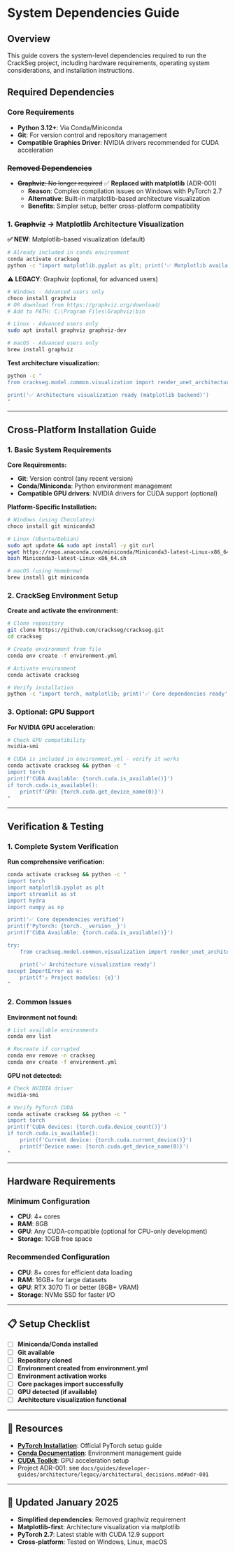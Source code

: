 # System Dependencies Guide

## Overview

This guide covers the system-level dependencies required to run the CrackSeg project, including
hardware requirements, operating system considerations, and installation instructions.

## Required Dependencies

### Core Requirements

- **Python 3.12+**: Via Conda/Miniconda
- **Git**: For version control and repository management
- **Compatible Graphics Driver**: NVIDIA drivers recommended for CUDA acceleration

### ~~Removed Dependencies~~

- ~~**Graphviz**: No longer required~~ ✅ **Replaced with matplotlib** (ADR-001)
  - **Reason**: Complex compilation issues on Windows with PyTorch 2.7
  - **Alternative**: Built-in matplotlib-based architecture visualization
  - **Benefits**: Simpler setup, better cross-platform compatibility

### 1. ~~Graphviz~~ → **Matplotlib Architecture Visualization**

**✅ NEW**: Matplotlib-based visualization (default)

```bash
# Already included in conda environment
conda activate crackseg
python -c "import matplotlib.pyplot as plt; print('✅ Matplotlib available')"
```

**⚠️ LEGACY**: Graphviz (optional, for advanced users)

```bash
# Windows - Advanced users only
choco install graphviz
# OR download from https://graphviz.org/download/
# Add to PATH: C:\Program Files\Graphviz\bin

# Linux - Advanced users only
sudo apt install graphviz graphviz-dev

# macOS - Advanced users only
brew install graphviz
```

**Test architecture visualization:**

```bash
python -c "
from crackseg.model.common.visualization import render_unet_architecture_diagram

print('✅ Architecture visualization ready (matplotlib backend)')
"
```

---

## Cross-Platform Installation Guide

### 1. Basic System Requirements

**Core Requirements:**

- **Git**: Version control (any recent version)
- **Conda/Miniconda**: Python environment management
- **Compatible GPU drivers**: NVIDIA drivers for CUDA support (optional)

**Platform-Specific Installation:**

```bash
# Windows (using Chocolatey)
choco install git miniconda3

# Linux (Ubuntu/Debian)
sudo apt update && sudo apt install -y git curl
wget https://repo.anaconda.com/miniconda/Miniconda3-latest-Linux-x86_64.sh
bash Miniconda3-latest-Linux-x86_64.sh

# macOS (using Homebrew)
brew install git miniconda
```

### 2. CrackSeg Environment Setup

**Create and activate the environment:**

```bash
# Clone repository
git clone https://github.com/crackseg/crackseg.git
cd crackseg

# Create environment from file
conda env create -f environment.yml

# Activate environment
conda activate crackseg

# Verify installation
python -c "import torch, matplotlib; print('✅ Core dependencies ready')"
```

### 3. Optional: GPU Support

**For NVIDIA GPU acceleration:**

```bash
# Check GPU compatibility
nvidia-smi

# CUDA is included in environment.yml - verify it works
conda activate crackseg && python -c "
import torch
print(f'CUDA Available: {torch.cuda.is_available()}')
if torch.cuda.is_available():
    print(f'GPU: {torch.cuda.get_device_name(0)}')
"
```

---

## Verification & Testing

### 1. Complete System Verification

**Run comprehensive verification:**

```bash
conda activate crackseg && python -c "
import torch
import matplotlib.pyplot as plt
import streamlit as st
import hydra
import numpy as np

print('✅ Core dependencies verified')
print(f'PyTorch: {torch.__version__}')
print(f'CUDA Available: {torch.cuda.is_available()}')

try:
    from crackseg.model.common.visualization import render_unet_architecture_diagram

    print('✅ Architecture visualization ready')
except ImportError as e:
    print(f'⚠️ Project modules: {e}')
"
```

### 2. Common Issues

**Environment not found:**

```bash
# List available environments
conda env list

# Recreate if corrupted
conda env remove -n crackseg
conda env create -f environment.yml
```

**GPU not detected:**

```bash
# Check NVIDIA driver
nvidia-smi

# Verify PyTorch CUDA
conda activate crackseg && python -c "
import torch
print(f'CUDA devices: {torch.cuda.device_count()}')
if torch.cuda.is_available():
    print(f'Current device: {torch.cuda.current_device()}')
    print(f'Device name: {torch.cuda.get_device_name(0)}')
"
```

---

## Hardware Requirements

### Minimum Configuration

- **CPU**: 4+ cores
- **RAM**: 8GB
- **GPU**: Any CUDA-compatible (optional for CPU-only development)
- **Storage**: 10GB free space

### Recommended Configuration

- **CPU**: 8+ cores for efficient data loading
- **RAM**: 16GB+ for large datasets
- **GPU**: RTX 3070 Ti or better (8GB+ VRAM)
- **Storage**: NVMe SSD for faster I/O

---

## 📋 Setup Checklist

- [ ] **Miniconda/Conda installed**
- [ ] **Git available**
- [ ] **Repository cloned**
- [ ] **Environment created from environment.yml**
- [ ] **Environment activation works**
- [ ] **Core packages import successfully**
- [ ] **GPU detected (if available)**
- [ ] **Architecture visualization functional**

---

## 🔗 Resources

- **[PyTorch Installation](https://pytorch.org/get-started/locally/)**: Official PyTorch setup guide
- **[Conda Documentation](https://docs.conda.io/en/latest/)**: Environment management guide
- **[CUDA Toolkit](https://developer.nvidia.com/cuda-downloads)**: GPU acceleration setup
- Project ADR-001: see `docs/guides/developer-guides/architecture/legacy/architectural_decisions.md#adr-001`

---

## 📝 Updated January 2025

- **Simplified dependencies**: Removed graphviz requirement
- **Matplotlib-first**: Architecture visualization via matplotlib
- **PyTorch 2.7**: Latest stable with CUDA 12.9 support
- **Cross-platform**: Tested on Windows, Linux, macOS
